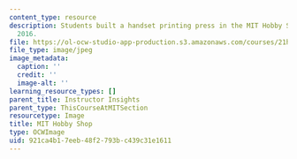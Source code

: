 ```yaml
---
content_type: resource
description: Students built a handset printing press in the MIT Hobby Shop in Spring
  2016.
file: https://ol-ocw-studio-app-production.s3.amazonaws.com/courses/21h-343j-making-books-the-renaissance-and-today-spring-2016/921ca4b17eeb48f2793bc439c31e1611_21h-343-classroom2.jpg
file_type: image/jpeg
image_metadata:
  caption: ''
  credit: ''
  image-alt: ''
learning_resource_types: []
parent_title: Instructor Insights
parent_type: ThisCourseAtMITSection
resourcetype: Image
title: MIT Hobby Shop
type: OCWImage
uid: 921ca4b1-7eeb-48f2-793b-c439c31e1611
---
```

